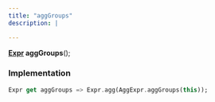 ```yaml
---
title: "aggGroups"
description: |

---
```

<span class="dart-code"><strong>[Expr] aggGroups</strong>();</span>


### Implementation
```dart
Expr get aggGroups => Expr.agg(AggExpr.aggGroups(this));
```

[Expr]: /reference/classes/expr/